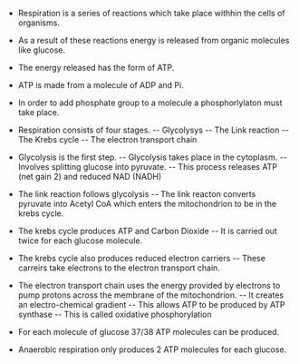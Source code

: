 - Respiration is a series of reactions which take place withhin the cells of organisms.
- As a result of these reactions energy is released from organic molecules like glucose.
- The energy released has the form of ATP.
- ATP is made from a molecule of ADP and Pi.
- In order to add phosphate group to a molecule a phosphorlylaton must take place.
- Respiration consists of four stages.
-- Glycolysys
-- The Link reaction
-- The Krebs cycle 
-- The electron transport chain

- Glycolysis is the first step.
-- Glycolysis takes place in the cytoplasm.
-- Involves splitting glucose into pyruvate.
-- This process releases ATP (net gain 2) and reduced NAD (NADH)

- The link reaction follows glycolysis
-- The link reacton converts pyruvate into Acetyl CoA which enters the mitochondrion to be in the krebs cycle.

- The krebs cycle produces ATP and Carbon Dioxide
-- It is carried out twice for each glucose molecule.

- The krebs cycle also produces reduced electron carriers
-- These carreirs take electrons to the electron transport chain.

- The electron transport chain uses the energy provided by electrons to pump protons across the membrane of the mitochondrion.
-- It creates an electro-chemical gradient
-- This allows ATP to be produced by ATP synthase
-- This is called oxidative phosphorylation

- For each molecule of glucose 37/38 ATP molecules can be produced.
- Anaerobic respiration only produces 2 ATP molecules for each glucose.

